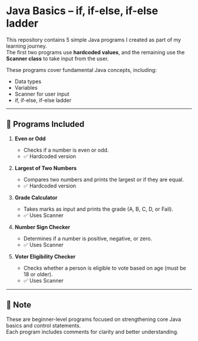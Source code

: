 # Java Basics – if, if-else, if-else ladder

This repository contains 5 simple Java programs I created as part of my learning journey.  
The first two programs use **hardcoded values**, and the remaining use the **Scanner class** to take input from the user.

These programs cover fundamental Java concepts, including:
- Data types
- Variables
- Scanner for user input
- if, if-else, if-else ladder

---

## 📂 Programs Included

1. **Even or Odd**
   - Checks if a number is even or odd.
   - ✅ Hardcoded version

2. **Largest of Two Numbers**
   - Compares two numbers and prints the largest or if they are equal.
   - ✅ Hardcoded version

3. **Grade Calculator**
   - Takes marks as input and prints the grade (A, B, C, D, or Fail).
   - ✅ Uses Scanner

4. **Number Sign Checker**
   - Determines if a number is positive, negative, or zero.
   - ✅ Uses Scanner

5. **Voter Eligibility Checker**
   - Checks whether a person is eligible to vote based on age (must be 18 or older).
   - ✅ Uses Scanner

---

## 📌 Note
These are beginner-level programs focused on strengthening core Java basics and control statements.  
Each program includes comments for clarity and better understanding.
